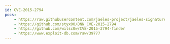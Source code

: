 ```yaml
---
id: CVE-2015-2794
pocs:
    - https://raw.githubusercontent.com/jaeles-project/jaeles-signatures/master/cves/dotnetnuke-auth-bypass-cve-2015-2794.yaml
    - https://github.com/styx00/DNN_CVE-2015-2794
    - https://github.com/wilsc0w/CVE-2015-2794-finder
    - https://www.exploit-db.com/raw/39777
---
```

